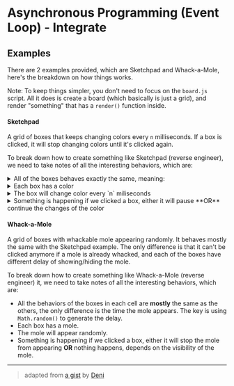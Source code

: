 # Asynchronous Programming (Event Loop) - Integrate

## Examples
There are 2 examples provided, which are Sketchpad and Whack-a-Mole, here's the breakdown on how things works.

Note: To keep things simpler, you don't need to focus on the `board.js` script. All it does is create a board (which basically is just a grid), and render "something" that has a `render()` function inside.

#### Sketchpad
A grid of boxes that keeps changing colors every `n` milliseconds. If a box is clicked, it will stop changing colors until it's clicked again.

To break down how to create something like Sketchpad (reverse engineer), we need to take notes of all the interesting behaviors, which are:

<details>
  <summary>All of the boxes behaves exactly the same, meaning:</summary>

  We don't have to work on a big board. To help us focus on the behavior of a single box, we can change the board size to a smaller one, even 1x1.
  ```javascript
  // board.js
  const  newBoard  =  new  Board(ColorSquare, 2, 2); // This will change the board size to 2 x 2.
  ```
</details>
<details>
  <summary>Each box has a color</summary>

  The `cycleColor()` function will handle the color generations for us. All we had to do is apply it to our box.
  ```javascript
  // color-square.js
  container.style.backgroundColor = this.cycleColor();
  ```
</details>
<details>
  <summary>The box will change color every `n` miliseconds</summary>

  This `timeoutCallback()` function will be called the first time we use it as a callback to a `setTimeout()` in the `render()` function. Note that this function will call its own `setTimeout()`, which makes this function will behaves like a `setInterval()`, neat!

  ```javascript
  // color-square.js
  timeoutCallback(view) {
    if (this.isChanging) {
      view.style.backgroundColor = this.cycleColor();
      this.timeoutId = setTimeout(
        this.timeoutCallback.bind(this, view),
        this.msDelay
      );
    }
  }
  ```
</details>
<details>
  <summary>Something is happening if we clicked a box, either it will pause **OR** continue the changes of the color</summary>

  To differentiate the behavior whether the box is changing its color or not, we need a state for it. We already defined it as `isChanging` inside the `ColorSquare` class. The `handleClick` function will toggle the state on each click.

  ```javascript
  // color-square.js
  handleClick(view) {
    if (this.isChanging) {
      clearTimeout(this.timeoutId); // This will pause the color change
    } else {
      this.timeoutId = setTimeout(
        this.timeoutCallback.bind(this, view),  // This will continue its changing behavior.
        this.msDelay
      );
    }
    this.isChanging = !this.isChanging; // This will toggle the state
  }
  ```
</details>


#### Whack-a-Mole

A grid of boxes with whackable mole appearing randomly. It behaves mostly the same with the Sketchpad example. The only difference is that it can't be clicked anymore if a mole is already whacked, and each of the boxes have different delay of showing/hiding the mole.


To break down how to create something like Whack-a-Mole (reverse engineer) it, we need to take notes of all the interesting behaviors, which are:
- All the behaviors of the boxes in each cell are **mostly** the same as the others, the only difference is the time the mole appears. The key is using `Math.random()` to generate the delay.
- Each box has a mole.
- The mole will appear randomly.
- Something is happening if we clicked a box, either it will stop the mole from appearing **OR** nothing happens, depends on the visibility of the mole.


---

> adapted from [a gist](https://gist.github.com/denichodev/2338255687820eea774133505c884e75) by [Deni](https://gist.github.com/denichodev)
